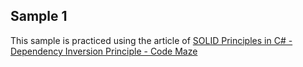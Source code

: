 ﻿## Sample 1
This sample is practiced using the article of [SOLID Principles in C# - Dependency Inversion Principle - Code Maze](https://code-maze.com/dependency-inversion-principle/ "SOLID Principles in C# - Dependency Inversion Principle - Code Maze")
